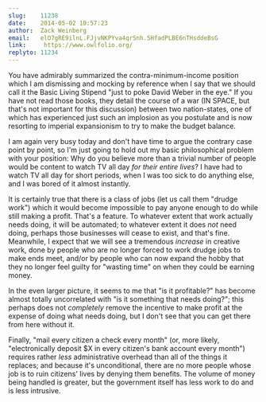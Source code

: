 ```yaml
---
slug:    11238
date:    2014-05-02 10:57:23
author:  Zack Weinberg
email:   elO7gRE9ilnL.FJjvNKPYva4qrSnh.5HfadPLBE6nTHsddeBsG
link:     https://www.owlfolio.org/
replyto: 11234
---
```


You have admirably summarized the contra-minimum-income position which
I am dismissing and mocking by reference when I say that we should
call it the Basic Living Stipend "just to poke David Weber in the
eye."  If you have not read those books, they detail the course of a
war (IN SPACE, but that's not important for this discussion) between
two nation-states, one of which has experienced just such an implosion
as you postulate and is now resorting to imperial expansionism to try
to make the budget balance.

I am again very busy today and don't have time to argue the contrary
case point by point, so I'm just going to hold out my basic
philosophical problem with your position: Why do you believe more than
a trivial number of people would be content to watch TV all day <i>for
their entire lives</i>?  I have had to watch TV all day for short
periods, when I was too sick to do anything else, and I was bored of
it almost instantly.

It is certainly true that there is a class of jobs (let us call them
"drudge work") which it would become impossible to pay anyone enough
to do while still making a profit.  That's a feature.  To whatever
extent that work actually needs doing, it will be automated; to
whatever extent it does <i>not</i> need doing, perhaps those
businesses will cease to exist, and that's fine.  Meanwhile, I expect
that we will see a tremendous <i>increase</i> in creative work, done
by people who are no longer forced to work drudge jobs to make ends
meet, and/or by people who can now expand the hobby that they no
longer feel guilty for "wasting time" on when they could be earning
money.

In the even larger picture, it seems to me that "is it profitable?"
has become almost totally uncorrelated with "is it something that
needs doing?"; this perhaps does not <i>completely</i> remove the
incentive to make profit at the expense of doing what needs doing, but
I don't see that you can get there from here without it.

Finally, "mail every citizen a check every month" (or, more likely,
"electronically deposit $X in every citizen's bank account every
month") requires rather <i>less</i> administrative overhead than all
of the things it replaces; and because it's unconditional, there are
no more people whose job is to ruin citizens' lives by denying them
benefits.  The volume of money being handled is greater, but the
government itself has less work to do and is less intrusive.
